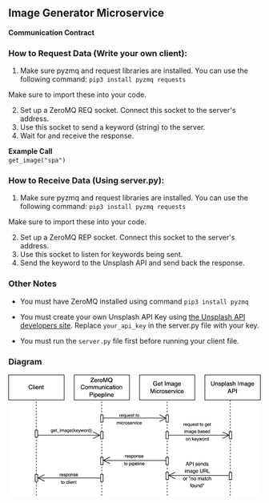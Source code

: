 ## Image Generator Microservice

**Communication Contract**

### How to Request Data (Write your own client):
1. Make sure pyzmq and request libraries are installed. You can use the following command: `pip3 install pyzmq requests`

Make sure to import these into your code. 

2. Set up a ZeroMQ REQ socket. Connect this socket to the server's address. 
3. Use this socket to send a keyword (string) to the server. 
4. Wait for and receive the response.

**Example Call** \
`get_image("spa")` 

### How to Receive Data (Using server.py):

1. Make sure pyzmq and request libraries are installed. You can use the following command: `pip3 install pyzmq requests`

Make sure to import these into your code. 

2. Set up a ZeroMQ REP socket. Connect this socket to the server's address. 
3. Use this socket to listen for keywords being sent.
4. Send the keyword to the Unsplash API and send back the response. 

### Other Notes

* You must have ZeroMQ installed using command `pip3 install pyzmq`

* You must create your own Unsplash API Key using [the Unsplash API developers site](https://unsplash.com/developers). Replace `your_api_key` in the server.py file with your key.

* You must run the `server.py` file first before running your client file.

### Diagram
![diagram](Diagram.jpg)
